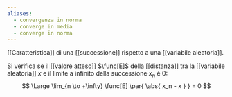```yaml
---
aliases:
  - convergenza in norma
  - converge in media
  - converge in norma
---
```

[[Caratteristica]] di una [[successione]] rispetto a una [[variabile aleatoria]].

Si verifica se il [[valore atteso]] $\func[E]$ della [[distanza]] tra la [[variabile aleatoria]] $x$ e il limite a infinito della successione $x_n$ è $0$:
$$
\Large
\lim_{n \to +\infty}
\func[E] \par{
	\abs{
		x_n - x
	}
}
= 0
$$
